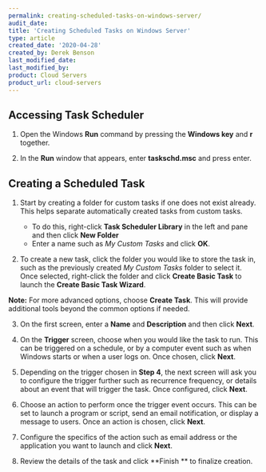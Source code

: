 ```yaml
---
permalink: creating-scheduled-tasks-on-windows-server/
audit_date:
title: 'Creating Scheduled Tasks on Windows Server'
type: article
created_date: '2020-04-28'
created_by: Derek Benson
last_modified_date:
last_modified_by:
product: Cloud Servers
product_url: cloud-servers
---
```


## Accessing Task Scheduler

1. Open the Windows **Run** command by pressing the **Windows key** and **r** together.

2. In the **Run** window that appears, enter **taskschd.msc** and press enter.

## Creating a Scheduled Task

1. Start by creating a folder for custom tasks if one does not exist already. This helps separate automatically created tasks from custom tasks.
    * To do this, right-click **Task Scheduler Library** in the left and pane and then click **New Folder**
    * Enter a name such as *My Custom Tasks* and click **OK**.
    
2. To create a new task, click the folder you would like to store the task in, such as the previously created *My Custom Tasks* folder to select it. Once selected, right-click the folder and click **Create Basic Task** to launch the **Create Basic Task Wizard**.

**Note:** For more advanced options, choose **Create Task**. This will provide additional tools beyond the common options if needed.

3. On the first screen, enter a **Name** and **Description** and then click **Next**.

4. On the **Trigger** screen, choose when you would like the task to run. This can be triggered on a schedule, or by a computer event such as when Windows starts or when a user logs on. Once chosen, click **Next**.

5. Depending on the trigger chosen in **Step 4**, the next screen will ask you to configure the trigger further such as recurrence frequency, or details about an event that will trigger the task. Once configured, click **Next**.

6. Choose an action to perform once the trigger event occurs. This can be set to launch a program or script, send an email notification, or display a message to users. Once an action is chosen, click **Next**.

7. Configure the specifics of the action such as email address or the application you want to launch and click **Next**.

8. Review the details of the task and click **Finish ** to finalize creation.
